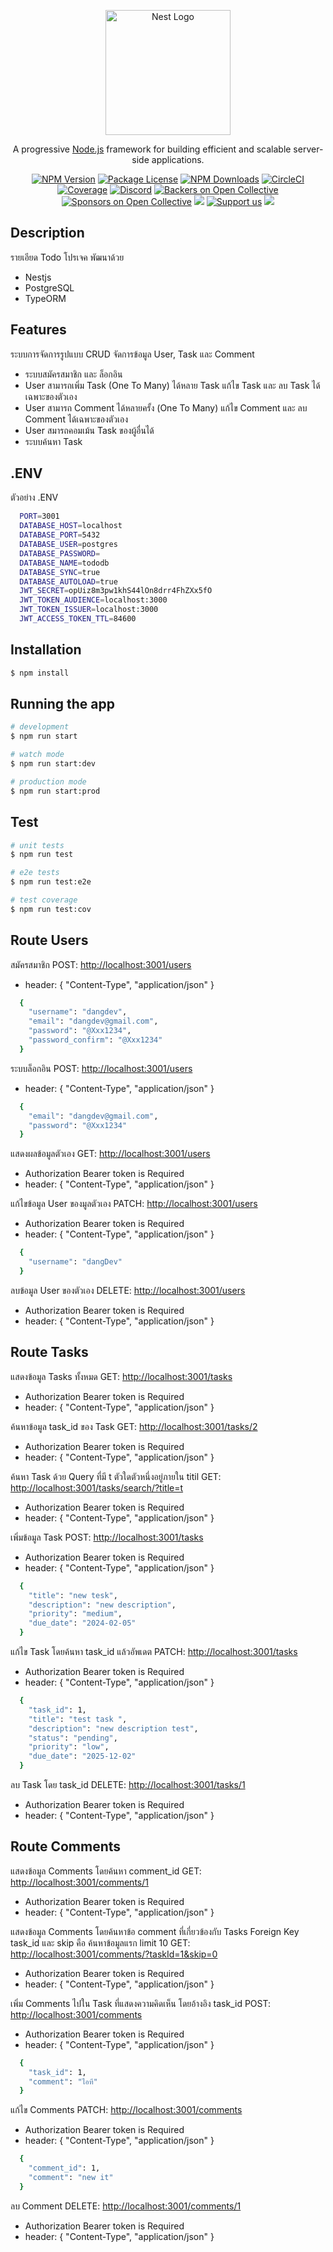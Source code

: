 <p align="center">
  <a href="http://nestjs.com/" target="blank"><img src="https://nestjs.com/img/logo-small.svg" width="200" alt="Nest Logo" /></a>
</p>

[circleci-image]: https://img.shields.io/circleci/build/github/nestjs/nest/master?token=abc123def456
[circleci-url]: https://circleci.com/gh/nestjs/nest

  <p align="center">A progressive <a href="http://nodejs.org" target="_blank">Node.js</a> framework for building efficient and scalable server-side applications.</p>
    <p align="center">
<a href="https://www.npmjs.com/~nestjscore" target="_blank"><img src="https://img.shields.io/npm/v/@nestjs/core.svg" alt="NPM Version" /></a>
<a href="https://www.npmjs.com/~nestjscore" target="_blank"><img src="https://img.shields.io/npm/l/@nestjs/core.svg" alt="Package License" /></a>
<a href="https://www.npmjs.com/~nestjscore" target="_blank"><img src="https://img.shields.io/npm/dm/@nestjs/common.svg" alt="NPM Downloads" /></a>
<a href="https://circleci.com/gh/nestjs/nest" target="_blank"><img src="https://img.shields.io/circleci/build/github/nestjs/nest/master" alt="CircleCI" /></a>
<a href="https://coveralls.io/github/nestjs/nest?branch=master" target="_blank"><img src="https://coveralls.io/repos/github/nestjs/nest/badge.svg?branch=master#9" alt="Coverage" /></a>
<a href="https://discord.gg/G7Qnnhy" target="_blank"><img src="https://img.shields.io/badge/discord-online-brightgreen.svg" alt="Discord"/></a>
<a href="https://opencollective.com/nest#backer" target="_blank"><img src="https://opencollective.com/nest/backers/badge.svg" alt="Backers on Open Collective" /></a>
<a href="https://opencollective.com/nest#sponsor" target="_blank"><img src="https://opencollective.com/nest/sponsors/badge.svg" alt="Sponsors on Open Collective" /></a>
  <a href="https://paypal.me/kamilmysliwiec" target="_blank"><img src="https://img.shields.io/badge/Donate-PayPal-ff3f59.svg"/></a>
    <a href="https://opencollective.com/nest#sponsor"  target="_blank"><img src="https://img.shields.io/badge/Support%20us-Open%20Collective-41B883.svg" alt="Support us"></a>
  <a href="https://twitter.com/nestframework" target="_blank"><img src="https://img.shields.io/twitter/follow/nestframework.svg?style=social&label=Follow"></a>
</p>
  <!--[![Backers on Open Collective](https://opencollective.com/nest/backers/badge.svg)](https://opencollective.com/nest#backer)
  [![Sponsors on Open Collective](https://opencollective.com/nest/sponsors/badge.svg)](https://opencollective.com/nest#sponsor)-->

## Description
รายเอียด Todo โปรเจค พัฒนาด้วย
* Nestjs
* PostgreSQL
* TypeORM

## Features
ระบบการจัดการรูปแบบ CRUD จัดการข้อมูล User, Task และ Comment
* ระบบสมัครสมาชิก และ ล็อกอิน
* User สามารถเพิ่ม Task (One To Many) ได้หลาย Task แก้ไข Task และ ลบ Task ได้เฉพาะของตัวเอง
* User สามารถ Comment ได้หลายครั้ง (One To Many) แก้ไข Comment และ ลบ Comment ได้เฉพาะของตัวเอง
* User สมารถคอมเม้น Task ของผู้อื่นได้
* ระบบค้นหา Task


## .ENV
ตัวอย่าง .ENV
```bash
  PORT=3001
  DATABASE_HOST=localhost
  DATABASE_PORT=5432
  DATABASE_USER=postgres
  DATABASE_PASSWORD=
  DATABASE_NAME=tododb
  DATABASE_SYNC=true
  DATABASE_AUTOLOAD=true
  JWT_SECRET=opUiz8m3pw1khS44lOn8drr4FhZXx5fO
  JWT_TOKEN_AUDIENCE=localhost:3000
  JWT_TOKEN_ISSUER=localhost:3000
  JWT_ACCESS_TOKEN_TTL=84600
```


## Installation

```bash
$ npm install
```

## Running the app

```bash
# development
$ npm run start

# watch mode
$ npm run start:dev

# production mode
$ npm run start:prod
```

## Test

```bash
# unit tests
$ npm run test

# e2e tests
$ npm run test:e2e

# test coverage
$ npm run test:cov
```

## Route Users
สมัครสมาชิก
POST: [http://localhost:3001/users](http://localhost:3001/users)
* header: { "Content-Type", "application/json" }
```bash
  {
    "username": "dangdev",
    "email": "dangdev@gmail.com",
    "password": "@Xxx1234",
    "password_confirm": "@Xxx1234"
  }
```

ระบบล็อกอิน
POST: [http://localhost:3001/users](http://localhost:3001/users)
* header: { "Content-Type", "application/json" }
```bash
  {
    "email": "dangdev@gmail.com",
    "password": "@Xxx1234"
  }
```

แสดงผลข้อมูลตัวเอง
GET: [http://localhost:3001/users](http://localhost:3001/users/me)
* Authorization Bearer token is Required
* header: { "Content-Type", "application/json" }


แก้ไขข้อมูล User ของมูลตัวเอง
PATCH: [http://localhost:3001/users](http://localhost:3001/users)
* Authorization Bearer token is Required
* header: { "Content-Type", "application/json" }
```bash
  {
    "username": "dangDev"
  }
```


ลบข้อมูล User ของตัวเอง
DELETE: [http://localhost:3001/users](http://localhost:3001/users)
* Authorization Bearer token is Required
* header: { "Content-Type", "application/json" }


## Route Tasks
แสดงข้อมูล Tasks ทั้งหมด
GET: [http://localhost:3001/tasks](http://localhost:3001/tasks)
* Authorization Bearer token is Required
* header: { "Content-Type", "application/json" }


ค้นหาข้อมูล task_id ของ Task
GET: [http://localhost:3001/tasks/2](http://localhost:3001/tasks/2)
* Authorization Bearer token is Required
* header: { "Content-Type", "application/json" }


ค้นหา Task ด้วย Query ที่มี t ตัวใดตัวหนึ่งอยู่ภายใน titil
GET: [http://localhost:3001/tasks/search/?title=t](http://localhost:3001/tasks/search/?title=t)
* Authorization Bearer token is Required
* header: { "Content-Type", "application/json" }


เพิ่มข้อมูล Task
POST: [http://localhost:3001/tasks](http://localhost:3001/tasks)
* Authorization Bearer token is Required
* header: { "Content-Type", "application/json" }
```bash
  {
    "title": "new tesk",
    "description": "new description",
    "priority": "medium",
    "due_date": "2024-02-05"
  }
```

แก้ไข Task โดยค้นหา task_id แล้วอัพเดต
PATCH: [http://localhost:3001/tasks](http://localhost:3001/tasks)
* Authorization Bearer token is Required
* header: { "Content-Type", "application/json" }
```bash
  {
    "task_id": 1,
    "title": "test task ",
    "description": "new description test",
    "status": "pending",
    "priority": "low",
    "due_date": "2025-12-02"
  }
```

ลบ Task โดย task_id
DELETE: [http://localhost:3001/tasks/1](http://localhost:3001/tasks/1)
* Authorization Bearer token is Required
* header: { "Content-Type", "application/json" }


## Route Comments
แสดงข้อมูล Comments โดยค้นหา comment_id
GET: [http://localhost:3001/comments/1](http://localhost:3001/comments/1)
* Authorization Bearer token is Required
* header: { "Content-Type", "application/json" }


แสดงข้อมูล Comments โดยค้นหาข้อ comment ที่เกี่ยวข้องกับ Tasks Foreign Key task_id และ skip คือ ค้นหาข้อมูลแรก limit 10
GET: [http://localhost:3001/comments/?taskId=1&skip=0](http://localhost:3001/comments/?taskId=1&skip=0)
* Authorization Bearer token is Required
* header: { "Content-Type", "application/json" }


เพิ่ม Comments ไปใน Task ที่แสดงความคิดเห็น โดยอ้างอิง task_id
POST: [http://localhost:3001/comments](http://localhost:3001/comments)
* Authorization Bearer token is Required
* header: { "Content-Type", "application/json" }
```bash
  {
    "task_id": 1,
    "comment": "ไอที"
  }
```

แก้ไข Comments 
PATCH: [http://localhost:3001/comments](http://localhost:3001/comments)
* Authorization Bearer token is Required
* header: { "Content-Type", "application/json" }
```bash
  {
    "comment_id": 1,
    "comment": "new it"
  }
```

ลบ Comment
DELETE: [http://localhost:3001/comments/1](http://localhost:3001/comments/)
* Authorization Bearer token is Required
* header: { "Content-Type", "application/json" }


